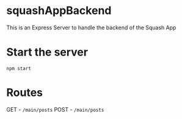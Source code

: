 # squashAppBackend

This is an Express Server to handle the backend of the Squash App

# Start the server

`npm start`

# Routes

GET - `/main/posts`
POST - `/main/posts`
